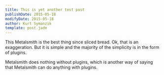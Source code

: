 ```yaml
---
title: This is yet another test post
publishDate: 2015-05-18
modifyDate: 2015-05-18
author: Kurt Symanzik
template: post.jade
---
```


This Metalsmith is the best thing since sliced bread. Ok, that is an
exaggeration. But it is simple and the majority of the simplicity is in the
form of plugins.

Metalsmith does nothing without plugins, which is another way of saying that
Metalsmith can do anything with plugins.

